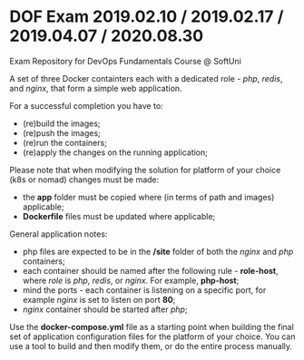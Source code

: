 # DOF Exam 2019.02.10 / 2019.02.17 / 2019.04.07 / 2020.08.30
Exam Repository for DevOps Fundamentals Course @ SoftUni

A set of three Docker containters each with a dedicated role - *php*, *redis*, and *nginx*, that form a simple web application.

For a successful completion you have to:
 - (re)build the images;
 - (re)push the images;
 - (re)run the containers;
 - (re)apply the changes on the running application;

Please note that when modifying the solution for platform of your choice (k8s or nomad) changes must be made:
 - the **app** folder must be copied where (in terms of path and images) applicable;
 - **Dockerfile** files must be updated where applicable;
 
General application notes:
 - php files are expected to be in the **/site** folder of both the *nginx* and *php* containers;
 - each container should be named after the following rule - **role-host**, where *role* is *php*, *redis*, or *nginx*. For example, **php-host**;
 - mind the ports - each container is listening on a specific port, for example *nginx* is set to listen on port **80**;
 - *nginx* container should be started after *php*;

Use the **docker-compose.yml** file as a starting point when building the final set of application configuration files for the platform of your choice. You can use a tool to build and then modify them, or do the entire process manually. 
